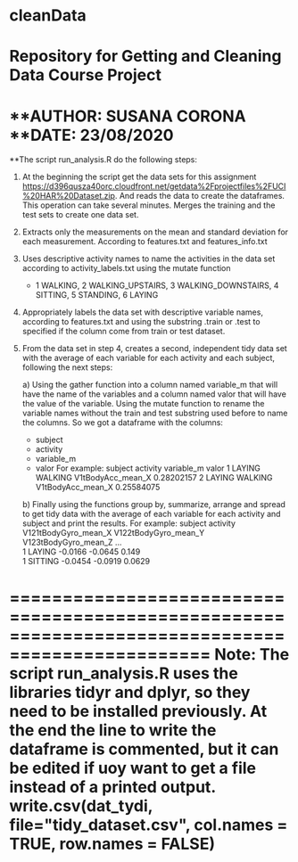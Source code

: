 # cleanData
Repository for  Getting and Cleaning Data Course Project
=================================================================================================
**AUTHOR: SUSANA CORONA
**DATE: 23/08/2020 
=================================================================================================
**The script run_analysis.R do the following steps:

1.	At the beginning the script get the data sets for this assignment 
    https://d396qusza40orc.cloudfront.net/getdata%2Fprojectfiles%2FUCI%20HAR%20Dataset.zip. 
    And reads the data to create the dataframes. This operation can take several minutes.
    Merges the training and the test sets to create one data set.
2.	Extracts only the measurements on the mean and standard deviation for each measurement. According to features.txt and features_info.txt
3.	Uses descriptive activity names to name the activities in the data set according to activity_labels.txt using the mutate function
	- 1 WALKING, 2 WALKING_UPSTAIRS, 3 WALKING_DOWNSTAIRS, 4 SITTING, 5 STANDING, 6 LAYING
4.	Appropriately labels the data set with descriptive variable names, according to features.txt and 
    using the substring .train or .test to specified if the column come from train or test dataset. 
5.	From the data set in step 4, creates a second, independent tidy data set 
    with the average of each variable for each activity and each subject, following the next steps:
	
	a) Using the gather function into a column named variable_m that will have the name of the variables and 
	a column named valor that will have the value of the variable.
	Using the mutate function to rename the variable names without the train and test substring used before to name the columns.
	So we got a dataframe with the columns: 
	- subject
	- activity
	- variable_m
	- valor
	For example:
	    subject     activity        variable_m                valor
		1         LAYING         WALKING V1tBodyAcc_mean_X  0.28202157
		2         LAYING         WALKING V1tBodyAcc_mean_X  0.25584075
	
	b) Finally using the functions group by, summarize, arrange and spread to get tidy data 
	   with the average of each variable for each activity and subject and print the results. 
		For example:
	subject   activity V121tBodyGyro_mean_X V122tBodyGyro_mean_Y V123tBodyGyro_mean_Z ...
		<int>   <chr>               <dbl>            <dbl>            <dbl>            
		1 LAYING            -0.0166          -0.0645           0.149            
		1 SITTING           -0.0454          -0.0919           0.0629

=================================================================================================
Note: The script run_analysis.R uses the libraries tidyr and dplyr, so they need to be installed previously.
At the end the line to write the dataframe is commented, but it can be edited if uoy want to get a file instead of a printed output.
write.csv(dat_tydi, file="tidy_dataset.csv", col.names = TRUE, row.names = FALSE)
=================================================================================================
